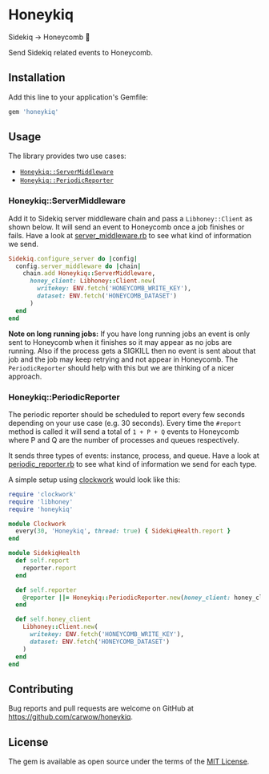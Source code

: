 # Honeykiq

Sidekiq → Honeycomb 🐝

Send Sidekiq related events to Honeycomb.

## Installation

Add this line to your application's Gemfile:

```ruby
gem 'honeykiq'
```

## Usage

The library provides two use cases:

- [`Honeykiq::ServerMiddleware`]
- [`Honeykiq::PeriodicReporter`]

[`Honeykiq::ServerMiddleware`]: #HoneykiqServerMiddleware
[`Honeykiq::PeriodicReporter`]: #HoneykiqPeriodicReporter

### Honeykiq::ServerMiddleware

Add it to Sidekiq server middleware chain and pass a `Libhoney::Client` as
shown below. It will send an event to Honeycomb once a job finishes or fails.
Have a look at [server_middleware.rb] to see what kind of information we send.

[server_middleware.rb]: https://github.com/carwow/honeykiq/blob/master/lib/honeykiq/server_middleware.rb

```ruby
Sidekiq.configure_server do |config|
  config.server_middleware do |chain|
    chain.add Honeykiq::ServerMiddleware,
      honey_client: Libhoney::Client.new(
        writekey: ENV.fetch('HONEYCOMB_WRITE_KEY'),
        dataset: ENV.fetch('HONEYCOMB_DATASET')
      )
  end
end
```

**Note on long running jobs:** If you have long running jobs an event is only
sent to Honeycomb when it finishes so it may appear as no jobs are running.
Also if the process gets a SIGKILL then no event is sent about that job and the
job may keep retrying and not appear in Honeycomb. The `PeriodicReporter`
should help with this but we are thinking of a nicer approach.

### Honeykiq::PeriodicReporter

The periodic reporter should be scheduled to report every few seconds depending
on your use case (e.g. 30 seconds). Every time the `#report` method is called
it will send a total of `1 + P + Q` events to Honeycomb where P and Q are the
number of processes and queues respectively.

It sends three types of events: instance, process, and queue.  Have a look at
[periodic_reporter.rb] to see what kind of information we send for each type.

[periodic_reporter.rb]: https://github.com/carwow/honeykiq/blob/master/lib/honeykiq/periodic_reporter.rb

A simple setup using [clockwork] would look like this:

[clockwork]: https://github.com/Rykian/clockwork

```ruby
require 'clockwork'
require 'libhoney'
require 'honeykiq'

module Clockwork
  every(30, 'Honeykiq', thread: true) { SidekiqHealth.report }
end

module SidekiqHealth
  def self.report
    reporter.report
  end

  def self.reporter
    @reporter ||= Honeykiq::PeriodicReporter.new(honey_client: honey_client)
  end

  def self.honey_client
    Libhoney::Client.new(
      writekey: ENV.fetch('HONEYCOMB_WRITE_KEY'),
      dataset: ENV.fetch('HONEYCOMB_DATASET')
    )
  end
end
```

## Contributing

Bug reports and pull requests are welcome on GitHub at https://github.com/carwow/honeykiq.

## License

The gem is available as open source under the terms of the [MIT License](https://opensource.org/licenses/MIT).
